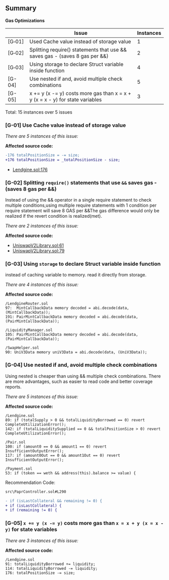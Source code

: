 ## Summary

**Gas Optimizations**

|  | Issue | Instances |
| --- | --- | --- |
| [G‑01] |  Used Cache value instead of storage value  | 1 |
| [G‑02] | Splitting require() statements that use && saves gas - (saves 8 gas per &&) | 2 |
| [G‑03] | Using storage to declare Struct variable inside function | 4 |
| [G-04] | Use nested if and, avoid multiple check combinations | 5 |
| [G-05] | x += y (x -= y) costs more gas than x = x + y (x = x - y) for state variables | 3 |

Total: 15 instances over 5 issues

### **[G-01] Use Cache value instead of storage value**

*There are 5 instances of this issue:*

**Affected source code:**

```diff
-176 totalPositionSize = -= size;
+176 totalPositionSize = _totalPositionSize - size; 
```

- [Lendgine.sol:176](https://github.com/code-423n4/2023-01-numoen/blob/main/src/core/Lendgine.sol#L176)

### **[G-02] Splitting `require()` statements that use `&&` saves gas - (saves 8 gas per &&)**

Instead of using the && operator in a single require statement to check multiple conditions,using multiple require statements with 1 condition per require statement will save 8 GAS per &&The gas difference would only be realized if the revert condition is realized(met).

*There are 2 instances of this issue:*

**Affected source code:**

- [UniswapV2Library.sol:61](https://github.com/code-423n4/2023-01-numoen/blob/main/src/periphery/UniswapV2/libraries/UniswapV2Library.sol#L61)
- [UniswapV2Library.sol:79](https://github.com/code-423n4/2023-01-numoen/blob/main/src/periphery/UniswapV2/libraries/UniswapV2Library.sol#L79)

### **[G-03] Using `storage` to declare Struct variable inside function**

instead of caching variable to memory. read it directly from storage.

*There are 4 instances of this issue:*

**Affected source code:**

```solidity
/LendgineRouter.sol
97:  MintCallbackData memory decoded = abi.decode(data, (MintCallbackData));
191: PairMintCallbackData memory decoded = abi.decode(data, (PairMintCallbackData));

/LiquidityManager.sol
105: PairMintCallbackData memory decoded = abi.decode(data, (PairMintCallbackData));

/SwapHelper.sol
90: UniV3Data memory uniV3Data = abi.decode(data, (UniV3Data));
```

### **[G-04] Use nested if and, avoid multiple check combinations**

Using nested is cheaper than using && multiple check combinations. There are more advantages, such as easier to read code and better coverage reports.

*There are 5 instances of this issue:*

**Affected source code:**

```solidity
/Lendgine.sol
89: if (totalSupply > 0 && totalLiquidityBorrowed == 0) revert CompleteUtilizationError();
142: if (totalLiquiditySupplied == 0 && totalPositionSize > 0) revert CompleteUtilizationError();

/Pair.sol
100: if (amount0 == 0 && amount1 == 0) revert InsufficientOutputError();
117: if (amount0Out == 0 && amount1Out == 0) revert InsufficientOutputError();

/Payment.sol
53: if (token == weth && address(this).balance >= value) {
```

Recommendation Code:

```diff
src\PaprController.sol#L290

- if (isLastCollateral && remaining != 0) {
+ if (isLastCollateral) {
+ if (remaining != 0) {
```

### **[G-05] `x += y (x -= y)` costs more gas than `x = x + y (x = x - y)` for state variables**

*There are 3 instances of this issue:*

**Affected source code:**
```solidity
/Lendgine.sol
91: totalLiquidityBorrowed += liquidity;
114: totalLiquidityBorrowed -= liquidity;
176: totalPositionSize -= size;
```